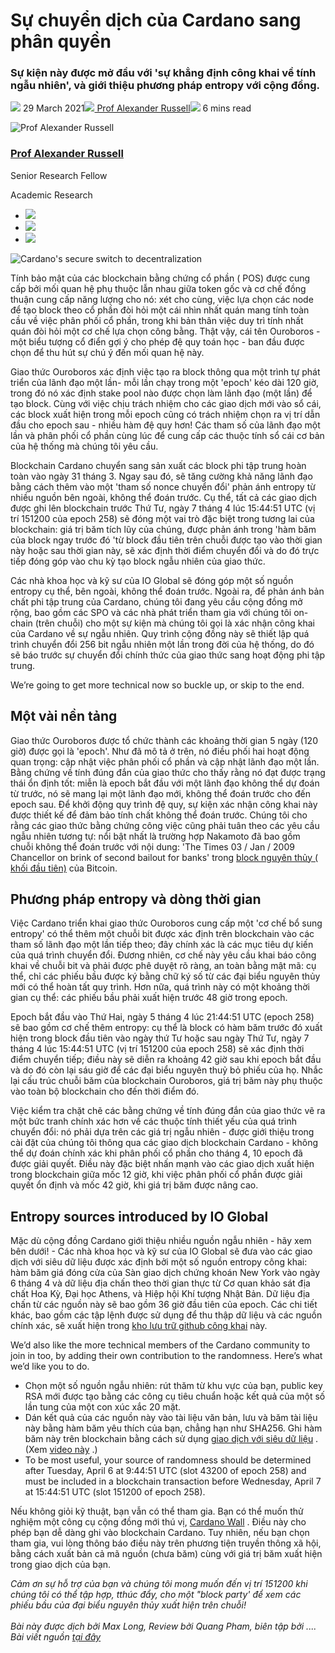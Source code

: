 # Sự chuyển dịch của Cardano sang phân quyền

### **Sự kiện này được mở đầu với 'sự khẳng định công khai về tính ngẫu nhiên', và giới thiệu phương pháp entropy với cộng đồng.**

![](img/2021-03-29-the-secure-transition-to-decentralization.002.png) 29 March 2021![](img/2021-03-29-the-secure-transition-to-decentralization.002.png)[ Prof Alexander Russell](tmp//en/blog/authors/alexander-russell/page-1/)![](img/2021-03-29-the-secure-transition-to-decentralization.003.png) 6 mins read

![Prof Alexander Russell](img/2021-03-29-the-secure-transition-to-decentralization.004.png)[](tmp//en/blog/authors/alexander-russell/page-1/)

### [**Prof Alexander Russell**](tmp//en/blog/authors/alexander-russell/page-1/)

Senior Research Fellow

Academic Research

- ![](img/2021-03-29-the-secure-transition-to-decentralization.005.png)[](mailto:alexander.russell@iohk.io "Email")
- ![](img/2021-03-29-the-secure-transition-to-decentralization.006.png)[](tmp///www.youtube.com/watch?v=KkcAic12dvc "YouTube")
- ![](img/2021-03-29-the-secure-transition-to-decentralization.007.png)[](https://github.com/russella "GitHub")

![Cardano's secure switch to decentralization](img/2021-03-29-the-secure-transition-to-decentralization.008.jpeg)

Tính bảo mật của các blockchain bằng chứng cổ phần ( POS) được cung cấp bởi mối quan hệ phụ thuộc lẫn nhau giữa token gốc và cơ chế đồng thuận cung cấp năng lượng cho nó: xét cho cùng, việc lựa chọn các node để tạo block theo cổ phần đòi hỏi một cái nhìn nhất quán mang tính toàn cầu về việc phân phối cổ phần, trong khi bản thân việc duy trì tính nhất quán đòi hỏi một cơ chế lựa chọn công bằng. Thật vậy, cái tên Ouroboros - một biểu tượng cổ điển gợi ý cho phép đệ quy toán học - ban đầu được chọn để thu hút sự chú ý đến mối quan hệ này.

Giao thức Ouroboros xác định việc tạo ra block thông qua một trình tự phát triển của lãnh đạo một lần- mỗi lần chạy trong một 'epoch' kéo dài 120 giờ, trong đó nó xác định stake pool nào được chọn làm lãnh đạo (một lần) để tạo block. Cùng với việc chịu trách nhiệm cho các giao dịch mới vào sổ cái, các block xuất hiện trong mỗi epoch cũng có trách nhiệm chọn ra vị trí dẫn đầu cho epoch sau - nhiều hàm đệ quy hơn! Các tham số của lãnh đạo một lần và phân phối cổ phần cùng lúc để cung cấp các thuộc tính sổ cái cơ bản của hệ thống mà chúng tôi yêu cầu.

Blockchain Cardano chuyển sang sản xuất các block phi tập trung hoàn toàn vào ngày 31 tháng 3. Ngay sau đó, sẽ tăng cường khả năng lãnh đạo bằng cách thêm vào một 'tham số nonce chuyển đổi' phản ánh entropy từ nhiều nguồn bên ngoài, không thể đoán trước. Cụ thể, tất cả các giao dịch được ghi lên blockchain trước Thứ Tư, ngày 7 tháng 4 lúc 15:44:51 UTC (vị trí 151200 của epoch 258) sẽ đóng một vai trò đặc biệt trong tương lai của blockchain: giá trị băm tích lũy của chúng, được phản ánh trong 'hàm băm của block ngay trước đó 'từ block đầu tiên trên chuỗi được tạo vào thời gian này hoặc sau thời gian này, sẽ xác định thời điểm chuyển đổi và do đó trực tiếp đóng góp vào chu kỳ tạo block ngẫu nhiên của giao thức.

Các nhà khoa học và kỹ sư của IO Global sẽ đóng góp một số nguồn entropy cụ thể, bên ngoài, không thể đoán trước. Ngoài ra, để phản ánh bản chất phi tập trung của Cardano, chúng tôi đang yêu cầu cộng đồng mở rộng, bao gồm các SPO và các nhà phát triển tham gia với chúng tôi on-chain (trên chuỗi) cho một sự kiện mà chúng tôi gọi là xác nhận công khai của Cardano về sự ngẫu nhiên. Quy trình cộng đồng này sẽ thiết lập quá trình chuyển đổi 256 bit ngẫu nhiên một lần trong đời của hệ thống, do đó sẽ báo trước sự chuyển đổi chính thức của giao thức sang hoạt động phi tập trung.

We’re going to get more technical now so buckle up, or skip to the end.

## **Một vài nền tảng** 

Giao thức Ouroboros được tổ chức thành các khoảng thời gian 5 ngày (120 giờ) được gọi là 'epoch'. Như đã mô tả ở trên, nó điều phối hai hoạt động quan trọng: cập nhật việc phân phối cổ phần và cập nhật lãnh đạo một lần. Bằng chứng về tính đúng đắn của giao thức cho thấy rằng nó đạt được trạng thái ổn định tốt: miễn là epoch bắt đầu với một lãnh đạo không thể dự đoán từ trước, nó sẽ mang lại một lãnh đạo mới, không thể đoán trước cho đến epoch sau. Để khởi động quy trình đệ quy, sự kiện xác nhận công khai này được thiết kế để đảm bảo tính chất không thể đoán trước. Chúng tôi cho rằng các giao thức bằng chứng công việc cũng phải tuân theo các yêu cầu ngẫu nhiên tương tự: nổi bật nhất là trường hợp Nakamoto đã bao gồm chuỗi không thể đoán trước với nội dung: 'The Times 03 / Jan / 2009 Chancellor on brink of second bailout for banks' trong [block nguyên thủy ( khối đầu tiên)](https://en.bitcoin.it/wiki/Genesis_block#:~:text=Timestamp,days%20after%20the%20genesis%20block.) của Bitcoin.

## **Phương pháp entropy và dòng thời gian** 

Việc Cardano triển khai giao thức Ouroboros cung cấp một 'cơ chế bổ sung entropy' có thể thêm một chuỗi bit được xác định trên blockchain vào các tham số lãnh đạo một lần tiếp theo; đây chính xác là các mục tiêu dự kiến của quá trình chuyển đổi. Đương nhiên, cơ chế này yêu cầu khai báo công khai về chuỗi bit và phải được phê duyệt rõ ràng, an toàn bằng mật mã: cụ thể, chỉ các phiếu bầu được ký bằng chữ ký số từ các đại biểu nguyên thủy mới có thể hoàn tất quy trình. Hơn nữa, quá trình này có một khoảng thời gian cụ thể: các phiếu bầu phải xuất hiện trước 48 giờ trong epoch.

Epoch bắt đầu vào Thứ Hai, ngày 5 tháng 4 lúc 21:44:51 UTC (epoch 258) sẽ bao gồm cơ chế thêm entropy: cụ thể là block có hàm băm trước đó xuất hiện trong block đầu tiên vào ngày thứ Tư hoặc sau ngày Thứ Tư, ngày 7 tháng 4 lúc 15:44:51 UTC (vị trí 151200 của epoch 258) sẽ xác định thời điểm chuyển tiếp; điều này sẽ diễn ra khoảng 42 giờ sau khi epoch bắt đầu và do đó còn lại sáu giờ để các đại biểu nguyên thuỷ bỏ phiếu của họ. Nhắc lại cấu trúc chuỗi băm của blockchain Ouroboros, giá trị băm này phụ thuộc vào toàn bộ blockchain cho đến thời điểm đó.

Việc kiểm tra chặt chẽ các bằng chứng về tính đúng đắn của giao thức vẽ ra một bức tranh chính xác hơn về các thuộc tính thiết yếu của quá trình chuyển đổi: nó phải dựa trên các giá trị ngẫu nhiên - được giới thiệu trong cài đặt của chúng tôi thông qua các giao dịch blockchain Cardano - không thể dự đoán chính xác khi phân phối cổ phần cho tháng 4, 10 epoch đã được giải quyết. Điều này đặc biệt nhấn mạnh vào các giao dịch xuất hiện trong blockchain giữa mốc 12 giờ, khi việc phân phối cổ phần được giải quyết ổn định và mốc 42 giờ, khi giá trị băm được nâng cao.

## **Entropy sources introduced by IO Global**

Mặc dù cộng đồng Cardano giới thiệu nhiều nguồn ngẫu nhiên - hãy xem bên dưới! - Các nhà khoa học và kỹ sư của IO Global sẽ đưa vào các giao dịch với siêu dữ liệu được xác định bởi một số nguồn entropy công khai: hàm băm giá đóng cửa của Sàn giao dịch chứng khoán New York vào ngày 6 tháng 4 và dữ liệu địa chấn theo thời gian thực từ Cơ quan khảo sát địa chất Hoa Kỳ, Đại học Athens, và Hiệp hội Khí tượng Nhật Bản. Dữ liệu địa chấn từ các nguồn này sẽ bao gồm 36 giờ đầu tiên của epoch. Các chi tiết khác, bao gồm các tập lệnh được sử dụng để thu thập dữ liệu và các nguồn chính xác, sẽ xuất hiện trong [kho lưu trữ github công khai](https://github.com/input-output-hk/cardano-entropy) này.

We’d also like the more technical members of the Cardano community to join in too, by adding their own contribution to the randomness. Here’s what we’d like you to do.

- Chọn một số nguồn ngẫu nhiên: rút thăm từ khu vực của bạn, public key RSA mới được tạo bằng các công cụ tiêu chuẩn hoặc kết quả của một số lần tung của một con xúc xắc 20 mặt.
- Dán kết quả của các nguồn này vào tài liệu văn bản, lưu và băm tài liệu này bằng hàm băm yêu thích của bạn, chẳng hạn như SHA256. Ghi hàm băm này trên blockchain bằng cách sử dụng [giao dịch với siêu dữ liệu](https://github.com/input-output-hk/cardano-node/blob/master/doc/reference/tx-metadata.md) . (Xem [video này](https://www.youtube.com/watch?v=fxNx4W1_gro&list=PLnPTB0CuBOBxjtuyI7sseODnMffpVHS2v&index=3&t=3s) .)
- To be most useful, your source of randomness should be determined after Tuesday, April 6 at 9:44:51 UTC (slot 43200 of epoch 258) and must be included in a blockchain transaction before Wednesday, April 7 at 15:44:51 UTC (slot 151200 of epoch 258).

Nếu không giỏi kỹ thuật, bạn vẫn có thể tham gia. Bạn có thể muốn thử nghiệm một công cụ cộng đồng mới thú vị, [Cardano Wall](https://cardanowall.com/en/) . Điều này cho phép bạn dễ dàng ghi vào blockchain Cardano. Tuy nhiên, nếu bạn chọn tham gia, vui lòng thông báo điều này trên phương tiện truyền thông xã hội, bằng cách xuất bản cả mã nguồn (chưa băm) cùng với giá trị băm xuất hiện trong giao dịch của bạn.

*Cảm ơn sự hỗ trợ của bạn và chúng tôi mong muốn đến vị trí 151200 khi chúng tôi có thể tập hợp, tthúc đẩy, cho một "block party' để xem các phiếu bầu của đại biểu nguyên thủy xuất hiện trên chuỗi!<br><br>Bài này được dịch bởi Max Long, Review bởi Quang Pham, biên tập bởi .... Bài viết nguồn [tại đây](https://iohk.io/en/blog/posts/2021/03/29/the-secure-transition-to-decentralization/)*
